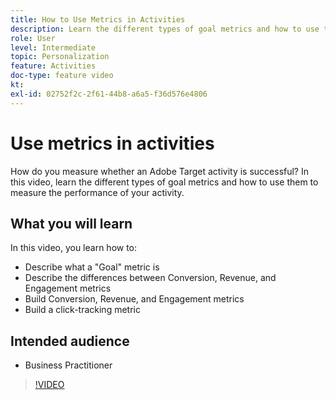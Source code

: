 ```yaml
---
title: How to Use Metrics in Activities
description: Learn the different types of goal metrics and how to use them to measure the performance of your activity.
role: User
level: Intermediate
topic: Personalization
feature: Activities
doc-type: feature video
kt:
exl-id: 02752f2c-2f61-44b8-a6a5-f36d576e4806
---
```

# Use metrics in activities

How do you measure whether an Adobe Target activity is successful? In this video, learn the different types of goal metrics and how to use them to measure the performance of your activity.

## What you will learn

In this video, you learn how to:

* Describe what a "Goal" metric is
* Describe the differences between Conversion, Revenue, and Engagement metrics
* Build Conversion, Revenue, and Engagement metrics
* Build a click-tracking metric

## Intended audience

* Business Practitioner

>[!VIDEO](https://video.tv.adobe.com/v/17380/?quality=12)
